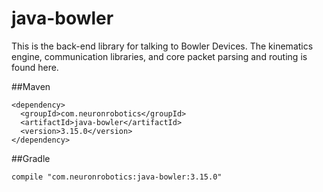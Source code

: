 java-bowler
===========

This is the back-end library for talking to Bowler Devices. The kinematics engine, communication libraries, and core packet parsing and routing is found here.

##Maven
```
<dependency>
  <groupId>com.neuronrobotics</groupId>
  <artifactId>java-bowler</artifactId>
  <version>3.15.0</version>
</dependency>
```
##Gradle

```
compile "com.neuronrobotics:java-bowler:3.15.0"
```
